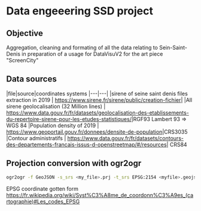 # Data engeeering SSD project

## Objective

Aggregation, cleaning and formating of all the data relating to Sein-Saint-Denis in preparation of a usage for DataVisuV2 for the art piece "ScreenCity"

## Data sources

|file|source|coordinates systems
|---|---|
|sirene of seine saint denis files extraction in 2019 | <https://www.sirene.fr/sirene/public/creation-fichier>|
|All sirene geolocalisation (32 Million lines) | <https://www.data.gouv.fr/fr/datasets/geolocalisation-des-etablissements-du-repertoire-sirene-pour-les-etudes-statistiques/>|RGF93 Lambert 93 => WGS 84
|Population density of 2019 | <https://www.geoportail.gouv.fr/donnees/densite-de-population>|CRS3035
|Contour administratifs | <https://www.data.gouv.fr/fr/datasets/contours-des-departements-francais-issus-d-openstreetmap/#/resources>| CRS84

## Projection conversion with ogr2ogr

```bash
ogr2ogr -f GeoJSON -s_srs <my_file>.prj -t_srs EPSG:2154 <myfile>.geojson <my_file>.shp
```

EPSG coordinate gotten form <https://fr.wikipedia.org/wiki/Syst%C3%A8me_de_coordonn%C3%A9es_(cartographie)#Les_codes_EPSG>
